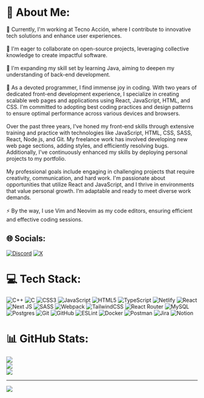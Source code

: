 # 💫 About Me:
🔭 Currently, I'm working at Tecno Acción, where I contribute to innovative tech solutions and enhance user experiences.<br><br>🤝 I'm eager to collaborate on open-source projects, leveraging collective knowledge to create impactful software.<br><br>🌱 I'm expanding my skill set by learning Java, aiming to deepen my understanding of back-end development.<br><br>💬 As a devoted programmer, I find immense joy in coding. With two years of dedicated front-end development experience, I specialize in creating scalable web pages and applications using React, JavaScript, HTML, and CSS. I'm committed to adopting best coding practices and design patterns to ensure optimal performance across various devices and browsers.<br><br>Over the past three years, I've honed my front-end skills through extensive training and practice with technologies like JavaScript, HTML, CSS, SASS, React, Node.js, and Git. My freelance work has involved developing new web page sections, adding styles, and efficiently resolving bugs. Additionally, I've continuously enhanced my skills by deploying personal projects to my portfolio.<br><br>My professional goals include engaging in challenging projects that require creativity, communication, and hard work. I'm passionate about opportunities that utilize React and JavaScript, and I thrive in environments that value personal growth. I’m adaptable and ready to meet diverse work demands.<br><br>⚡ By the way, I use Vim and Neovim as my code editors, ensuring efficient and effective coding sessions.


## 🌐 Socials:
[![Discord](https://img.shields.io/badge/Discord-%237289DA.svg?logo=discord&logoColor=white)](https://discord.gg/jorgeeliecer) [![X](https://img.shields.io/badge/X-black.svg?logo=X&logoColor=white)](https://x.com/JorgeAcostas1) 

# 💻 Tech Stack:
![C++](https://img.shields.io/badge/c++-%2300599C.svg?style=for-the-badge&logo=c%2B%2B&logoColor=white) ![C](https://img.shields.io/badge/c-%2300599C.svg?style=for-the-badge&logo=c&logoColor=white) ![CSS3](https://img.shields.io/badge/css3-%231572B6.svg?style=for-the-badge&logo=css3&logoColor=white) ![JavaScript](https://img.shields.io/badge/javascript-%23323330.svg?style=for-the-badge&logo=javascript&logoColor=%23F7DF1E) ![HTML5](https://img.shields.io/badge/html5-%23E34F26.svg?style=for-the-badge&logo=html5&logoColor=white) ![TypeScript](https://img.shields.io/badge/typescript-%23007ACC.svg?style=for-the-badge&logo=typescript&logoColor=white) ![Netlify](https://img.shields.io/badge/netlify-%23000000.svg?style=for-the-badge&logo=netlify&logoColor=#00C7B7) ![React](https://img.shields.io/badge/react-%2320232a.svg?style=for-the-badge&logo=react&logoColor=%2361DAFB) ![Next JS](https://img.shields.io/badge/Next-black?style=for-the-badge&logo=next.js&logoColor=white) ![SASS](https://img.shields.io/badge/SASS-hotpink.svg?style=for-the-badge&logo=SASS&logoColor=white) ![Webpack](https://img.shields.io/badge/webpack-%238DD6F9.svg?style=for-the-badge&logo=webpack&logoColor=black) ![TailwindCSS](https://img.shields.io/badge/tailwindcss-%2338B2AC.svg?style=for-the-badge&logo=tailwind-css&logoColor=white) ![React Router](https://img.shields.io/badge/React_Router-CA4245?style=for-the-badge&logo=react-router&logoColor=white) ![MySQL](https://img.shields.io/badge/mysql-4479A1.svg?style=for-the-badge&logo=mysql&logoColor=white) ![Postgres](https://img.shields.io/badge/postgres-%23316192.svg?style=for-the-badge&logo=postgresql&logoColor=white) ![Git](https://img.shields.io/badge/git-%23F05033.svg?style=for-the-badge&logo=git&logoColor=white) ![GitHub](https://img.shields.io/badge/github-%23121011.svg?style=for-the-badge&logo=github&logoColor=white) ![ESLint](https://img.shields.io/badge/ESLint-4B3263?style=for-the-badge&logo=eslint&logoColor=white) ![Docker](https://img.shields.io/badge/docker-%230db7ed.svg?style=for-the-badge&logo=docker&logoColor=white) ![Postman](https://img.shields.io/badge/Postman-FF6C37?style=for-the-badge&logo=postman&logoColor=white) ![Jira](https://img.shields.io/badge/jira-%230A0FFF.svg?style=for-the-badge&logo=jira&logoColor=white) ![Notion](https://img.shields.io/badge/Notion-%23000000.svg?style=for-the-badge&logo=notion&logoColor=white)
# 📊 GitHub Stats:
![](https://github-readme-stats.vercel.app/api?username=Eliecer66&theme=dark&hide_border=false&include_all_commits=false&count_private=false)<br/>
![](https://github-readme-streak-stats.herokuapp.com/?user=Eliecer66&theme=dark&hide_border=false)<br/>
![](https://github-readme-stats.vercel.app/api/top-langs/?username=Eliecer66&theme=dark&hide_border=false&include_all_commits=false&count_private=false&layout=compact)

---
[![](https://visitcount.itsvg.in/api?id=Eliecer66&icon=0&color=0)](https://visitcount.itsvg.in)

<!-- Proudly created with GPRM ( https://gprm.itsvg.in ) -->
